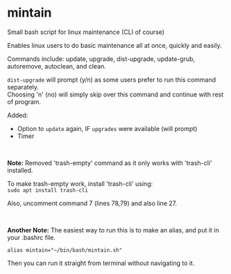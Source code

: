 # mintain
Small bash script for linux maintenance  (CLI of course)

Enables linux users to do basic maintenance all at once, quickly and easily.

Commands include: update, upgrade, dist-upgrade, update-grub, autoremove, autoclean, and clean.

`dist-upgrade` will prompt (y/n) as some users prefer to run this command separately.  
Choosing 'n' (no) will simply skip over this command and continue with rest of program.  

Added:  
  * Option to `update` again, IF `upgrades` were available (will prompt)  
  * Timer  
  
 <br>
   
   **Note:** Removed 'trash-empty' command as it only works with 'trash-cli' installed.  
     
   To make trash-empty work, install 'trash-cli' using:  
   ```sudo apt install trash-cli```    
   
   Also, uncomment command 7 (lines 78,79) and also line 27. 
   
   <br>
   
   **Another Note:** The easiest way to run this is to make an alias, and put it in your .bashrc file.
   
   `alias mintain="~/bin/bash/mintain.sh"`  
   
   Then you can run it straight from terminal without navigating to it.
   
   
         
         
